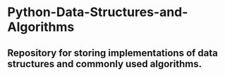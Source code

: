 # Python-Data-Structures-and-Algorithms
## Repository for storing implementations of data structures and commonly used algorithms.